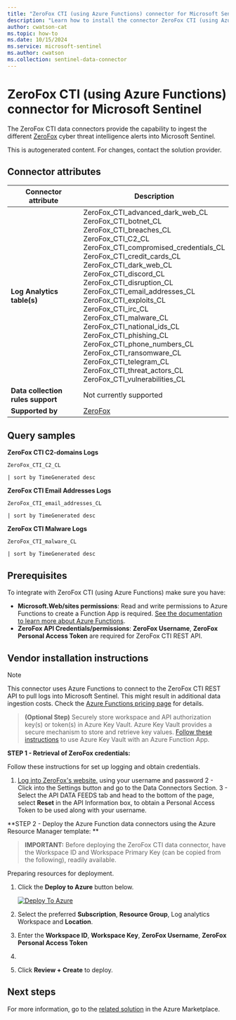 ```yaml
---
title: "ZeroFox CTI (using Azure Functions) connector for Microsoft Sentinel"
description: "Learn how to install the connector ZeroFox CTI (using Azure Functions) to connect your data source to Microsoft Sentinel."
author: cwatson-cat
ms.topic: how-to
ms.date: 10/15/2024
ms.service: microsoft-sentinel
ms.author: cwatson
ms.collection: sentinel-data-connector
---
```


# ZeroFox CTI (using Azure Functions) connector for Microsoft Sentinel

The ZeroFox CTI data connectors provide the capability to ingest the different [ZeroFox](https://www.zerofox.com/threat-intelligence/) cyber threat intelligence alerts into Microsoft Sentinel.

This is autogenerated content. For changes, contact the solution provider.

## Connector attributes

| Connector attribute | Description |
| --- | --- |
| **Log Analytics table(s)** | ZeroFox_CTI_advanced_dark_web_CL<br/> ZeroFox_CTI_botnet_CL<br/> ZeroFox_CTI_breaches_CL<br/> ZeroFox_CTI_C2_CL<br/> ZeroFox_CTI_compromised_credentials_CL<br/> ZeroFox_CTI_credit_cards_CL<br/> ZeroFox_CTI_dark_web_CL<br/> ZeroFox_CTI_discord_CL<br/> ZeroFox_CTI_disruption_CL<br/> ZeroFox_CTI_email_addresses_CL<br/> ZeroFox_CTI_exploits_CL<br/> ZeroFox_CTI_irc_CL<br/> ZeroFox_CTI_malware_CL<br/> ZeroFox_CTI_national_ids_CL<br/> ZeroFox_CTI_phishing_CL<br/> ZeroFox_CTI_phone_numbers_CL<br/> ZeroFox_CTI_ransomware_CL<br/> ZeroFox_CTI_telegram_CL<br/> ZeroFox_CTI_threat_actors_CL<br/> ZeroFox_CTI_vulnerabilities_CL<br/> |
| **Data collection rules support** | Not currently supported |
| **Supported by** | [ZeroFox](https://www.zerofox.com/contact-us/) |

## Query samples

**ZeroFox CTI C2-domains Logs**

   ```kusto
ZeroFox_CTI_C2_CL
 
   | sort by TimeGenerated desc
   ```

**ZeroFox CTI Email Addresses Logs**

   ```kusto
ZeroFox_CTI_email_addresses_CL
 
   | sort by TimeGenerated desc
   ```

**ZeroFox CTI Malware Logs**

   ```kusto
ZeroFox_CTI_malware_CL
 
   | sort by TimeGenerated desc
   ```



## Prerequisites

To integrate with ZeroFox CTI (using Azure Functions) make sure you have: 

- **Microsoft.Web/sites permissions**: Read and write permissions to Azure Functions to create a Function App is required. [See the documentation to learn more about Azure Functions](/azure/azure-functions/).
- **ZeroFox API Credentials/permissions**: **ZeroFox Username**, **ZeroFox Personal Access Token** are required for ZeroFox CTI REST API.


## Vendor installation instructions


> [!NOTE]
   >  This connector uses Azure Functions to connect to the ZeroFox CTI REST API to pull logs into Microsoft Sentinel. This might result in additional data ingestion costs. Check the [Azure Functions pricing page](https://azure.microsoft.com/pricing/details/functions/) for details.


>**(Optional Step)** Securely store workspace and API authorization key(s) or token(s) in Azure Key Vault. Azure Key Vault provides a secure mechanism to store and retrieve key values. [Follow these instructions](/azure/app-service/app-service-key-vault-references) to use Azure Key Vault with an Azure Function App.


**STEP 1 - Retrieval of ZeroFox credentials:**

 Follow these instructions for set up logging and obtain credentials. 
1. [Log into ZeroFox's website.](https://cloud.zerofox.com/login) using your username and password 
2 - Click into the Settings button and go to the Data Connectors Section. 
3 - Select the API DATA FEEDS tab and head to the bottom of the page, select **Reset** in the API Information box, to obtain a Personal Access Token to be used along with your username.


**STEP 2 - Deploy the Azure Function data connectors using the Azure Resource Manager template: **

>**IMPORTANT:** Before deploying the ZeroFox CTI data connector, have the Workspace ID and Workspace Primary Key (can be copied from the following), readily available.



Preparing resources for deployment.

1. Click the **Deploy to Azure** button below. 

	[![Deploy To Azure](https://aka.ms/deploytoazurebutton)](https://aka.ms/sentinel-zerofox-azuredeploy)
2. Select the preferred **Subscription**, **Resource Group**, Log analytics Workspace and **Location**. 
3. Enter the **Workspace ID**, **Workspace Key**, **ZeroFox Username**, **ZeroFox Personal Access Token**
4.
5. Click **Review + Create** to deploy.



## Next steps

For more information, go to the [related solution](https://azuremarketplace.microsoft.com/en-us/marketplace/apps/zerofoxinc1695922129370.zerofox-sentinel-connector?tab=Overview) in the Azure Marketplace.
